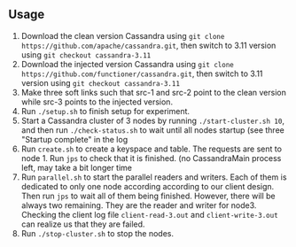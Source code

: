 
## Usage
1. Download the clean version Cassandra using `git clone https://github.com/apache/cassandra.git`, then switch to 3.11 version using `git checkout cassandra-3.11`
2. Download the injected version Cassandra using `git clone https://github.com/functioner/cassandra.git`, then switch to 3.11 version using `git checkout cassandra-3.11`
3. Make three soft links such that src-1 and src-2 point to the clean version while src-3 points to the injected version.  
4. Run `./setup.sh` to finish setup for experiment.
2. Start a Cassandra cluster of 3 nodes by running `./start-cluster.sh 10`, and then run `./check-status.sh` to wait until all nodes startup (see three "Startup complete" in the log
3. Run `create.sh` to create a keyspace and table. The requests are sent to node 1. Run `jps` to check that it is finished. (no CassandraMain process left, may take a bit longer time
4. Run `parallel.sh` to start the parallel readers and writers. Each of them is dedicated to only one node according according to our client design. Then run `jps` to wait all of them being finished. However, there will be always two remaining. They are the reader and writer for node3. Checking the client log file `client-read-3.out` and `client-write-3.out` can realize us that they are failed.
5. Run `./stop-cluster.sh` to stop the nodes.
